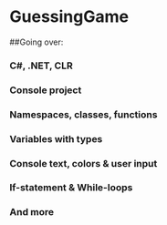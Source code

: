 # GuessingGame


##Going over:

### C#, .NET, CLR

### Console project

### Namespaces, classes, functions

### Variables with types

### Console text, colors & user input

### If-statement & While-loops

### And more

